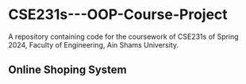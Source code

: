 # CSE231s---OOP-Course-Project
A repository containing code for the coursework of CSE231s of Spring 2024, Faculty of Engineering, Ain Shams University.
## Online Shoping System 

